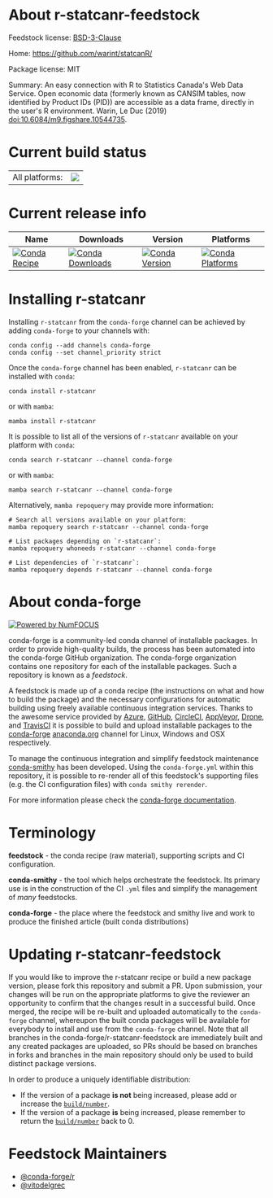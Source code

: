About r-statcanr-feedstock
==========================

Feedstock license: [BSD-3-Clause](https://github.com/conda-forge/r-statcanr-feedstock/blob/main/LICENSE.txt)

Home: https://github.com/warint/statcanR/

Package license: MIT

Summary: An easy connection with R to Statistics Canada's Web Data Service. Open economic data (formerly known as CANSIM tables, now identified by Product IDs (PID)) are accessible as a data frame, directly in the user's R environment. Warin, Le Duc (2019) <doi:10.6084/m9.figshare.10544735>.

Current build status
====================


<table><tr><td>All platforms:</td>
    <td>
      <a href="https://dev.azure.com/conda-forge/feedstock-builds/_build/latest?definitionId=22799&branchName=main">
        <img src="https://dev.azure.com/conda-forge/feedstock-builds/_apis/build/status/r-statcanr-feedstock?branchName=main">
      </a>
    </td>
  </tr>
</table>

Current release info
====================

| Name | Downloads | Version | Platforms |
| --- | --- | --- | --- |
| [![Conda Recipe](https://img.shields.io/badge/recipe-r--statcanr-green.svg)](https://anaconda.org/conda-forge/r-statcanr) | [![Conda Downloads](https://img.shields.io/conda/dn/conda-forge/r-statcanr.svg)](https://anaconda.org/conda-forge/r-statcanr) | [![Conda Version](https://img.shields.io/conda/vn/conda-forge/r-statcanr.svg)](https://anaconda.org/conda-forge/r-statcanr) | [![Conda Platforms](https://img.shields.io/conda/pn/conda-forge/r-statcanr.svg)](https://anaconda.org/conda-forge/r-statcanr) |

Installing r-statcanr
=====================

Installing `r-statcanr` from the `conda-forge` channel can be achieved by adding `conda-forge` to your channels with:

```
conda config --add channels conda-forge
conda config --set channel_priority strict
```

Once the `conda-forge` channel has been enabled, `r-statcanr` can be installed with `conda`:

```
conda install r-statcanr
```

or with `mamba`:

```
mamba install r-statcanr
```

It is possible to list all of the versions of `r-statcanr` available on your platform with `conda`:

```
conda search r-statcanr --channel conda-forge
```

or with `mamba`:

```
mamba search r-statcanr --channel conda-forge
```

Alternatively, `mamba repoquery` may provide more information:

```
# Search all versions available on your platform:
mamba repoquery search r-statcanr --channel conda-forge

# List packages depending on `r-statcanr`:
mamba repoquery whoneeds r-statcanr --channel conda-forge

# List dependencies of `r-statcanr`:
mamba repoquery depends r-statcanr --channel conda-forge
```


About conda-forge
=================

[![Powered by
NumFOCUS](https://img.shields.io/badge/powered%20by-NumFOCUS-orange.svg?style=flat&colorA=E1523D&colorB=007D8A)](https://numfocus.org)

conda-forge is a community-led conda channel of installable packages.
In order to provide high-quality builds, the process has been automated into the
conda-forge GitHub organization. The conda-forge organization contains one repository
for each of the installable packages. Such a repository is known as a *feedstock*.

A feedstock is made up of a conda recipe (the instructions on what and how to build
the package) and the necessary configurations for automatic building using freely
available continuous integration services. Thanks to the awesome service provided by
[Azure](https://azure.microsoft.com/en-us/services/devops/), [GitHub](https://github.com/),
[CircleCI](https://circleci.com/), [AppVeyor](https://www.appveyor.com/),
[Drone](https://cloud.drone.io/welcome), and [TravisCI](https://travis-ci.com/)
it is possible to build and upload installable packages to the
[conda-forge](https://anaconda.org/conda-forge) [anaconda.org](https://anaconda.org/)
channel for Linux, Windows and OSX respectively.

To manage the continuous integration and simplify feedstock maintenance
[conda-smithy](https://github.com/conda-forge/conda-smithy) has been developed.
Using the ``conda-forge.yml`` within this repository, it is possible to re-render all of
this feedstock's supporting files (e.g. the CI configuration files) with ``conda smithy rerender``.

For more information please check the [conda-forge documentation](https://conda-forge.org/docs/).

Terminology
===========

**feedstock** - the conda recipe (raw material), supporting scripts and CI configuration.

**conda-smithy** - the tool which helps orchestrate the feedstock.
                   Its primary use is in the construction of the CI ``.yml`` files
                   and simplify the management of *many* feedstocks.

**conda-forge** - the place where the feedstock and smithy live and work to
                  produce the finished article (built conda distributions)


Updating r-statcanr-feedstock
=============================

If you would like to improve the r-statcanr recipe or build a new
package version, please fork this repository and submit a PR. Upon submission,
your changes will be run on the appropriate platforms to give the reviewer an
opportunity to confirm that the changes result in a successful build. Once
merged, the recipe will be re-built and uploaded automatically to the
`conda-forge` channel, whereupon the built conda packages will be available for
everybody to install and use from the `conda-forge` channel.
Note that all branches in the conda-forge/r-statcanr-feedstock are
immediately built and any created packages are uploaded, so PRs should be based
on branches in forks and branches in the main repository should only be used to
build distinct package versions.

In order to produce a uniquely identifiable distribution:
 * If the version of a package **is not** being increased, please add or increase
   the [``build/number``](https://docs.conda.io/projects/conda-build/en/latest/resources/define-metadata.html#build-number-and-string).
 * If the version of a package **is** being increased, please remember to return
   the [``build/number``](https://docs.conda.io/projects/conda-build/en/latest/resources/define-metadata.html#build-number-and-string)
   back to 0.

Feedstock Maintainers
=====================

* [@conda-forge/r](https://github.com/conda-forge/r/)
* [@vitodelgrec](https://github.com/vitodelgrec/)

